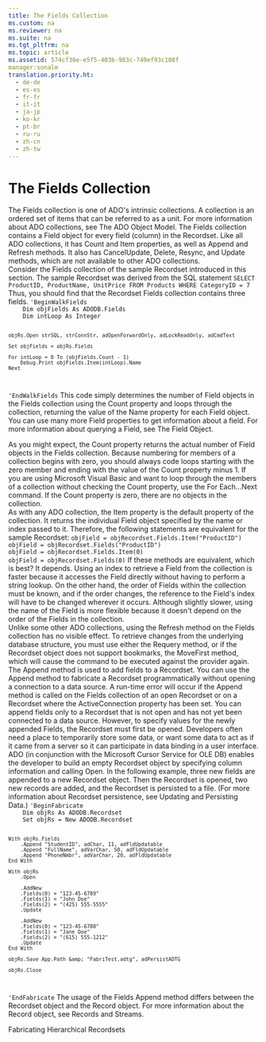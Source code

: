 ```yaml
---
title: The Fields Collection
ms.custom: na
ms.reviewer: na
ms.suite: na
ms.tgt_pltfrm: na
ms.topic: article
ms.assetid: 574cf36e-e5f5-403b-983c-749ef93c108f
manager:sonalm
translation.priority.ht: 
  - de-de
  - es-es
  - fr-fr
  - it-it
  - ja-jp
  - ko-kr
  - pt-br
  - ru-ru
  - zh-cn
  - zh-tw
---
```

# The Fields Collection
<?xml version="1.0" encoding="utf-8"?>
<developerReferenceWithoutSyntaxDocument xmlns="http://ddue.schemas.microsoft.com/authoring/2003/5" xmlns:xlink="http://www.w3.org/1999/xlink" xmlns:xsi="http://www.w3.org/2001/XMLSchema-instance" xsi:schemaLocation="http://ddue.schemas.microsoft.com/authoring/2003/5 http://dduestorage.blob.core.windows.net/ddueschema/developer.xsd">
  <introduction>
    <para>The <legacyBold>Fields</legacyBold> collection is one of ADO's intrinsic collections. A collection is an ordered set of items that can be referred to as a unit. For more information about ADO collections, see <legacyLink xlink:href="7a745aae-9372-49b6-8dae-b9c93e5f3216">The ADO Object Model</legacyLink>.</para>
    <para>The <legacyBold>Fields</legacyBold> collection contains a <legacyBold>Field</legacyBold> object for every field (column) in the <legacyBold>Recordset</legacyBold>. Like all ADO collections, it has <legacyBold>Count</legacyBold> and <legacyBold>Item</legacyBold> properties, as well as <legacyBold>Append</legacyBold> and <legacyBold>Refresh</legacyBold> methods. It also has <legacyBold>CancelUpdate</legacyBold>, <legacyBold>Delete</legacyBold>, <legacyBold>Resync</legacyBold>, and <legacyBold>Update</legacyBold> methods, which are not available to other ADO collections.</para>
  </introduction>
  <section>
    <title>Examining the Fields Collection</title>
    <content>
      <para>Consider the <legacyBold>Fields</legacyBold> collection of the sample <legacyBold>Recordset</legacyBold> introduced in this section. The sample <legacyBold>Recordset</legacyBold> was derived from the SQL statement</para>
      <code>SELECT ProductID, ProductName, UnitPrice FROM Products WHERE CategoryID = 7</code>
      <para>Thus, you should find that the <legacyBold>Recordset</legacyBold> <legacyBold>Fields</legacyBold> collection contains three fields.</para>
      <code>'BeginWalkFields
    Dim objFields As ADODB.Fields
    Dim intLoop As Integer
    
    objRs.Open strSQL, strConnStr, adOpenForwardOnly, adLockReadOnly, adCmdText
    
    Set objFields = objRs.Fields
    
    For intLoop = 0 To (objFields.Count - 1)
        Debug.Print objFields.Item(intLoop).Name
    Next
'EndWalkFields</code>
      <para>This code simply determines the number of <legacyBold>Field</legacyBold> objects in the <legacyBold>Fields</legacyBold> collection using the <legacyBold>Count</legacyBold> property and loops through the collection, returning the value of the <legacyBold>Name</legacyBold> property for each <legacyBold>Field</legacyBold> object. You can use many more <legacyBold>Field</legacyBold> properties to get information about a field. For more information about querying a <legacyBold>Field</legacyBold>, see <legacyLink xlink:href="7d1c4ad5-4be3-42ab-b516-e7133ca300bc">The Field Object</legacyLink>.</para>
    </content>
  </section>
  <section>
    <title>Counting Columns</title>
    <content>
      <para>As you might expect, the <legacyBold>Count</legacyBold> property returns the actual number of <legacyBold>Field</legacyBold> objects in the <legacyBold>Fields</legacyBold> collection. Because numbering for members of a collection begins with zero, you should always code loops starting with the zero member and ending with the value of the <legacyBold>Count</legacyBold> property minus 1. If you are using Microsoft Visual Basic and want to loop through the members of a collection without checking the <legacyBold>Count</legacyBold> property, use the <legacyBold>For</legacyBold> <legacyBold>Each...Next</legacyBold> command.</para>
      <para>If the <legacyBold>Count</legacyBold> property is zero, there are no objects in the collection.</para>
    </content>
  </section>
  <section>
    <title>Getting to the Field</title>
    <content>
      <para>As with any ADO collection, the <legacyBold>Item</legacyBold> property is the default property of the collection. It returns the individual <legacyBold>Field</legacyBold> object specified by the name or index passed to it. Therefore, the following statements are equivalent for the sample <legacyBold>Recordset</legacyBold>:</para>
      <code>objField = objRecordset.Fields.Item("ProductID")
objField = objRecordset.Fields("ProductID")
objField = objRecordset.Fields.Item(0)
objField = objRecordset.Fields(0)</code>
      <para>If these methods are equivalent, which is best? It depends. Using an index to retrieve a <legacyBold>Field</legacyBold> from the collection is faster because it accesses the <legacyBold>Field</legacyBold> directly without having to perform a string lookup. On the other hand, the order of <legacyBold>Fields</legacyBold> within the collection must be known, and if the order changes, the reference to the <legacyBold>Field's</legacyBold> index will have to be changed wherever it occurs. Although slightly slower, using the name of the <legacyBold>Field</legacyBold> is more flexible because it doesn't depend on the order of the <legacyBold>Fields</legacyBold> in the collection.</para>
    </content>
  </section>
  <section>
    <title>Using the Refresh Method</title>
    <content>
      <para>Unlike some other ADO collections, using the <legacyBold>Refresh</legacyBold> method on the <legacyBold>Fields</legacyBold> collection has no visible effect. To retrieve changes from the underlying database structure, you must use either the <legacyBold>Requery</legacyBold> method, or if the <legacyBold>Recordset</legacyBold> object does not support bookmarks, the <legacyBold>MoveFirst</legacyBold> method, which will cause the command to be executed against the provider again.</para>
    </content>
  </section>
  <section>
    <title>Adding Fields to a Recordset</title>
    <content>
      <para>The <legacyBold>Append</legacyBold> method is used to add fields to a <legacyBold>Recordset</legacyBold>. </para>
      <para>You can use the <legacyBold>Append</legacyBold> method to fabricate a <legacyBold>Recordset</legacyBold> programmatically without opening a connection to a data source. A run-time error will occur if the <legacyBold>Append</legacyBold> method is called on the <legacyBold>Fields</legacyBold> collection of an open <legacyBold>Recordset</legacyBold> or on a <legacyBold>Recordset</legacyBold> where the <legacyBold>ActiveConnection</legacyBold> property has been set. You can append fields only to a <legacyBold>Recordset</legacyBold> that is not open and has not yet been connected to a data source. However, to specify values for the newly appended <legacyBold>Fields</legacyBold>, the <legacyBold>Recordset</legacyBold> must first be opened.</para>
      <para>Developers often need a place to temporarily store some data, or want some data to act as if it came from a server so it can participate in data binding in a user interface. ADO (in conjunction with the <legacyLink xlink:href="420d0989-7cfb-4c66-a7b5-f4199d13165d">Microsoft Cursor Service for OLE DB</legacyLink>) enables the developer to build an empty <legacyBold>Recordset</legacyBold> object by specifying column information and calling <legacyBold>Open</legacyBold>. In the following example, three new fields are appended to a new <legacyBold>Recordset</legacyBold> object. Then the <legacyBold>Recordset</legacyBold> is opened, two new records are added, and the <legacyBold>Recordset</legacyBold> is persisted to a file. (For more information about <legacyBold>Recordset</legacyBold> persistence, see <legacyLink xlink:href="8dc27274-4f96-43d1-913c-4ff7d01b9a27">Updating and Persisting Data</legacyLink>.)</para>
      <code>'BeginFabricate
    Dim objRs As ADODB.Recordset
    Set objRs = New ADODB.Recordset
    
    With objRs.Fields
        .Append "StudentID", adChar, 11, adFldUpdatable
        .Append "FullName", adVarChar, 50, adFldUpdatable
        .Append "PhoneNmbr", adVarChar, 20, adFldUpdatable
    End With
    
    With objRs
        .Open
        
        .AddNew
        .Fields(0) = "123-45-6789"
        .Fields(1) = "John Doe"
        .Fields(2) = "(425) 555-5555"
        .Update
        
        .AddNew
        .Fields(0) = "123-45-6780"
        .Fields(1) = "Jane Doe"
        .Fields(2) = "(615) 555-1212"
        .Update
    End With
            
    objRs.Save App.Path &amp; "FabriTest.adtg", adPersistADTG
    
    objRs.Close
'EndFabricate</code>
      <para>The usage of the <legacyBold>Fields</legacyBold> <legacyBold>Append</legacyBold> method differs between the <legacyBold>Recordset</legacyBold> object and the <legacyBold>Record</legacyBold> object. For more information about the <legacyBold>Record</legacyBold> object, see <legacyLink xlink:href="4d68868e-2611-4b5c-9a89-7caa5f753151">Records and Streams</legacyLink>.</para>
    </content>
  </section>
  <relatedTopics>
<link xlink:href="a584e642-a4a3-418e-bc20-3aff81a5625a">Fabricating Hierarchical Recordsets</link>
</relatedTopics>
</developerReferenceWithoutSyntaxDocument>